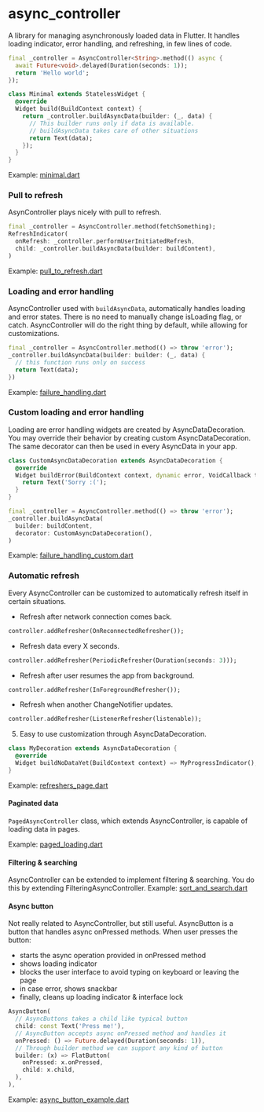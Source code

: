 # async_controller

A library for managing asynchronously loaded data in Flutter. It handles loading indicator, error handling, and refreshing, in few lines of code.

```dart
final _controller = AsyncController<String>.method(() async {
  await Future<void>.delayed(Duration(seconds: 1));
  return 'Hello world';
});

class Minimal extends StatelessWidget {
  @override
  Widget build(BuildContext context) {
    return _controller.buildAsyncData(builder: (_, data) {
      // This builder runs only if data is available.
      // buildAsyncData takes care of other situations
      return Text(data);
    });
  }
}
```

Example: [minimal.dart](example/lib/minimal.dart)

### Pull to refresh

AsynController plays nicely with pull to refresh.
```dart
final _controller = AsyncController.method(fetchSomething);
RefreshIndicator(
  onRefresh: _controller.performUserInitiatedRefresh,
  child: _controller.buildAsyncData(builder: buildContent),
)
```
Example: [pull_to_refresh.dart](example/lib/pull_to_refresh.dart)

### Loading and error handling

AsyncController used with `buildAsyncData`, automatically handles loading and error states. There is no need to manually change isLoading flag, or catch. AsyncController will do the right thing by default, while allowing for customizations.

```dart
final _controller = AsyncController.method(() => throw 'error');
_controller.buildAsyncData(builder: builder: (_, data) {
  // this function runs only on success
  return Text(data);
})
```
Example: [failure_handling.dart](example/lib/failure_handling.dart)

### Custom loading and error handling
Loading are error handling widgets are created by AsyncDataDecoration. You may override their behavior by creating custom AsyncDataDecoration. The same decorator can then be used in every AsyncData in your app.
```dart
class CustomAsyncDataDecoration extends AsyncDataDecoration {
  @override
  Widget buildError(BuildContext context, dynamic error, VoidCallback tryAgain) {
    return Text('Sorry :(');
  }
}

final _controller = AsyncController.method(() => throw 'error');
_controller.buildAsyncData(
  builder: buildContent,
  decorator: CustomAsyncDataDecoration(),
)
```

Example: [failure_handling_custom.dart](example/lib/failure_handling_custom.dart)

### Automatic refresh

Every AsyncController can be customized to automatically refresh itself in certain situations.

* Refresh after network connection comes back.
```dart
controller.addRefresher(OnReconnectedRefresher());
```

* Refresh data every X seconds.
```dart
controller.addRefresher(PeriodicRefresher(Duration(seconds: 3)));
```

* Refresh after user resumes the app from background.
```dart
controller.addRefresher(InForegroundRefresher());
```

* Refresh when another ChangeNotifier updates.
```dart
controller.addRefresher(ListenerRefresher(listenable));
```

5. Easy to use customization through AsyncDataDecoration.
```dart
class MyDecoration extends AsyncDataDecoration {
  @override
  Widget buildNoDataYet(BuildContext context) => MyProgressIndicator();
}
```
Example: [refreshers_page.dart](example/lib/refreshers_page.dart)

#### Paginated data

`PagedAsyncController` class, which extends AsyncController, is capable of loading data in pages.

Example: [paged_loading.dart](example/lib/paged_loading.dart)

#### Filtering & searching

AsyncController can be extended to implement filtering & searching. You do this by extending FilteringAsyncController.
Example: [sort_and_search.dart](example/lib/sort_and_search.dart)

#### Async button

Not really related to AsyncController, but still useful. AsyncButton is a button that handles async onPressed methods. When user presses the button:
* starts the async operation provided in onPressed method
* shows loading indicator
* blocks the user interface to avoid typing on keyboard or leaving the page
* in case error, shows snackbar
* finally, cleans up loading indicator & interface lock

```dart
AsyncButton(
  // AsyncButtons takes a child like typical button
  child: const Text('Press me!'),
  // AsyncButton accepts async onPressed method and handles it
  onPressed: () => Future.delayed(Duration(seconds: 1)),
  // Through builder method we can support any kind of button
  builder: (x) => FlatButton(
    onPressed: x.onPressed,
    child: x.child,
  ),
),
```
Example: [async_button_example.dart](example/lib/async_button_example.dart)